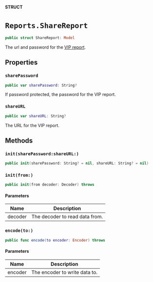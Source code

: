 **STRUCT**

# `Reports.ShareReport`

```swift
public struct ShareReport: Model
```

The url and password for the [VIP report](https://mailchimp.com/help/share-a-campaign-report/).

## Properties
### `sharePassword`

```swift
public var sharePassword: String?
```

If password protected, the password for the VIP report.

### `shareURL`

```swift
public var shareURL: String?
```

The URL for the VIP report.

## Methods
### `init(sharePassword:shareURL:)`

```swift
public init(sharePassword: String? = nil, shareURL: String? = nil)
```

### `init(from:)`

```swift
public init(from decoder: Decoder) throws
```

#### Parameters

| Name | Description |
| ---- | ----------- |
| decoder | The decoder to read data from. |

### `encode(to:)`

```swift
public func encode(to encoder: Encoder) throws
```

#### Parameters

| Name | Description |
| ---- | ----------- |
| encoder | The encoder to write data to. |